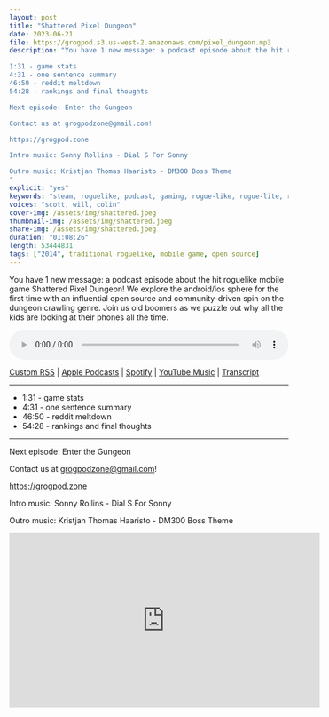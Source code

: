 ```yaml
---
layout: post
title: "Shattered Pixel Dungeon"
date: 2023-06-21
file: https://grogpod.s3.us-west-2.amazonaws.com/pixel_dungeon.mp3
description: "You have 1 new message: a podcast episode about the hit roguelike mobile game Shattered Pixel Dungeon! We explore the android/ios sphere for the first time with an influential open source and community-driven spin on the dungeon crawling genre. Join us old boomers as we puzzle out why all the kids are looking at their phones all the time. 

1:31 - game stats
4:31 - one sentence summary
46:50 - reddit meltdown
54:28 - rankings and final thoughts

Next episode: Enter the Gungeon

Contact us at grogpodzone@gmail.com!

https://grogpod.zone

Intro music: Sonny Rollins - Dial S For Sonny

Outro music: Kristjan Thomas Haaristo - DM300 Boss Theme
"
explicit: "yes" 
keywords: "steam, roguelike, podcast, gaming, rogue-like, rogue-lite, roguelite"
voices: "scott, will, colin"
cover-img: /assets/img/shattered.jpeg
thumbnail-img: /assets/img/shattered.jpeg
share-img: /assets/img/shattered.jpeg
duration: "01:08:26"
length: 53444831  
tags: ["2014", traditional roguelike, mobile game, open source]
---
```

You have 1 new message: a podcast episode about the hit roguelike mobile game Shattered Pixel Dungeon! We explore the android/ios sphere for the first time with an influential open source and community-driven spin on the dungeon crawling genre. Join us old boomers as we puzzle out why all the kids are looking at their phones all the time. 

<div class="container">
  <audio controls style="width: 100%;">
    <source src="https://grogpod.s3.us-west-2.amazonaws.com/pixel_dungeon.mp3" type="audio/mpeg">
  </audio>
</div>

[Custom RSS](https://grogpod.zone/feed.xml) | [Apple Podcasts](https://podcasts.apple.com/us/podcast/shattered-pixel-dungeon/id1650474911?i=1000617805231) | [Spotify](https://open.spotify.com/episode/0E9fg6mJsseDrAI3gdOAMW?si=0Gf_gs2wSqKJhOpjE1PkiA) | [YouTube Music](https://www.youtube.com/playlist?list=PL-ShOmyMvd4jYFChE6tgj0JYG8RKK4xe0) | [Transcript](https://github.com/ScottBurger/going_rogue_podcast/blob/master/docs/transcripts/shattered_pixel_dungeon.txt)

---

* 1:31 - game stats
* 4:31 - one sentence summary
* 46:50 - reddit meltdown
* 54:28 - rankings and final thoughts

---

Next episode: Enter the Gungeon

Contact us at grogpodzone@gmail.com!

https://grogpod.zone

Intro music: Sonny Rollins - Dial S For Sonny

Outro music: Kristjan Thomas Haaristo - DM300 Boss Theme

<div class="embed-responsive embed-responsive-16by9">
<iframe width="560" height="315" src="https://www.youtube.com/embed/piyxHAtfIFU" title="YouTube video player" frameborder="0" allow="accelerometer; autoplay; clipboard-write; encrypted-media; gyroscope; picture-in-picture" allowfullscreen></iframe>
</div>

